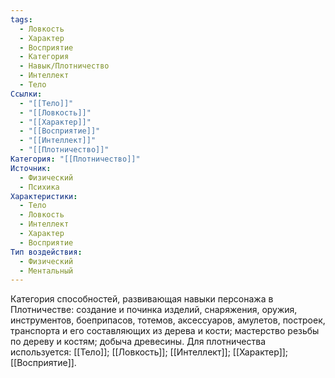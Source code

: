 ```yaml
---
tags:
  - Ловкость
  - Характер
  - Восприятие
  - Категория
  - Навык/Плотничество
  - Интеллект
  - Тело
Ссылки:
  - "[[Тело]]"
  - "[[Ловкость]]"
  - "[[Характер]]"
  - "[[Восприятие]]"
  - "[[Интеллект]]"
  - "[[Плотничество]]"
Категория: "[[Плотничество]]"
Источник:
  - Физический
  - Психика
Характеристики:
  - Тело
  - Ловкость
  - Интеллект
  - Характер
  - Восприятие
Тип воздействия:
  - Физический
  - Ментальный
---
```

Категория способностей, развивающая навыки персонажа в Плотничестве: создание и починка изделий, снаряжения, оружия, инструментов, боеприпасов, тотемов, аксессуаров, амулетов, построек, транспорта и его составляющих из дерева и кости; мастерство резьбы по дереву и костям; добыча древесины. Для плотничества используется: [[Тело]]; [[Ловкость]]; [[Интеллект]]; [[Характер]]; [[Восприятие]]. 